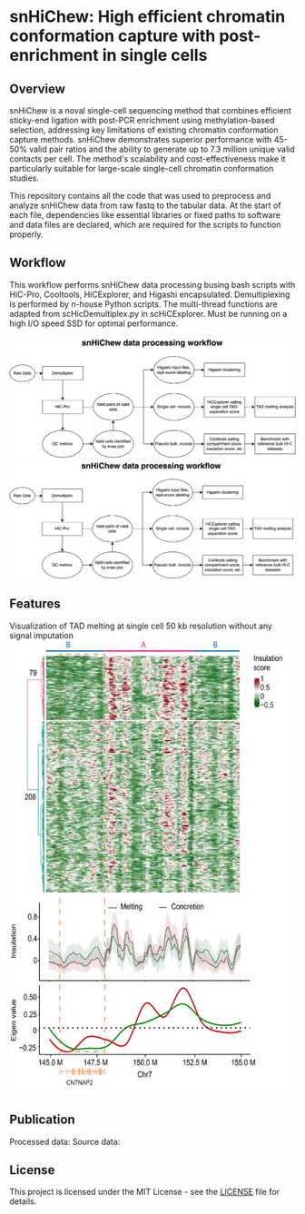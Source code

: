 # snHiChew: High efficient chromatin conformation capture with post-enrichment in single cells

## Overview
snHiChew is a noval single-cell sequencing method that combines efficient sticky-end ligation with post-PCR enrichment using methylation-based selection, addressing key limitations of existing chromatin conformation capture methods. snHiChew demonstrates superior performance with 45-50% valid pair ratios and the ability to generate up to 7.3 million unique valid contacts per cell. The method's scalability and cost-effectiveness make it particularly suitable for large-scale single-cell chromatin conformation studies.

This repository contains all the code that was used to preprocess and analyze snHiChew data from raw fastq to the tabular data. At the start of each file, dependencies like essential libraries or fixed paths to software and data files are declared, which are required for the scripts to function properly.

## Workflow
This workflow performs snHiChew data processing busing bash scripts with HiC-Pro, Cooltools, HiCExplorer, and Higashi encapsulated. 
Demultiplexing is performed by n-house Python scripts. The multi-thread functions are adapted from scHicDemultiplex.py in scHiCExplorer. Must be running on a high I/O speed SSD for optimal performance.

![alt text](https://github.com/genometube/snHiChew/blob/main/snHiChew.png?raw=true)
<img src="https://github.com/genometube/snHiChew/blob/main/snHiChew.png?raw=true" width="500" height="210">

## Features
Visualization of TAD melting at single cell 50 kb resolution without any signal imputation
<img src="https://github.com/genometube/snHiChew/blob/main/melting.png?raw=true" width="600" height="800">

## Publication
Processed data:
Source data:

## License
This project is licensed under the MIT License - see the [LICENSE](LICENSE) file for details.
